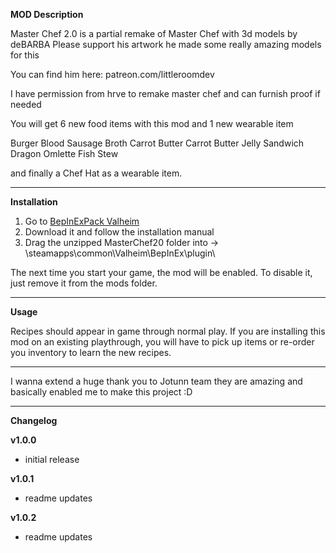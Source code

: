 **MOD Description** 

Master Chef 2.0 is a partial remake of Master Chef with 3d models by deBARBA
Please support his artwork he made some really amazing models for this 

You can find him here:
patreon.com/littleroomdev 


I have permission from hrve to remake master chef and can furnish proof if needed 


You will get 6 new food items with this mod and 1 new wearable item

Burger
Blood Sausage
Broth
Carrot Butter
Carrot Butter Jelly Sandwich
Dragon Omlette
Fish Stew


and finally a Chef Hat as a wearable item. 


---
**Installation**

1) Go to [BepInExPack Valheim](https://valheim.thunderstore.io/package/denikson/BepInExPack_Valheim/)
2) Download it and follow the installation manual
3) Drag the unzipped MasterChef20 folder into -> <Steam Location>\steamapps\common\Valheim\BepInEx\plugin\  

The next time you start your game, the mod will be enabled. To disable it, just remove it from the mods folder.

---
**Usage**

Recipes should appear in game through normal play. If you are installing this mod on an existing playthrough, you will have to pick up items or re-order you inventory to learn the new recipes.

---
I wanna extend a huge thank you to Jotunn team they are amazing and basically enabled me to make this project :D 

--- 
**Changelog**

**v1.0.0**

* initial release 

**v1.0.1**

* readme updates

**v1.0.2**

* readme updates
